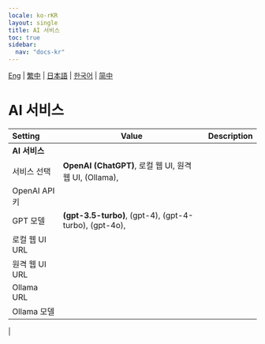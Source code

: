 ```yaml
---
locale: ko-rKR
layout: single
title: AI 서비스
toc: true
sidebar:
  nav: "docs-kr"
---
```

[Eng](/dancexr/menu/2025.4/chat/ai_service) | [繁中](/tw/dancexr/menu/2025.4/chat/ai_service) | [日本語](/jp/dancexr/menu/2025.4/chat/ai_service) | [한국어](/kr/dancexr/menu/2025.4/chat/ai_service) | [简中](/zh/dancexr/menu/2025.4/chat/ai_service)

# AI 서비스



| Setting | Value | Description |
| :--- | --- | :--- |
|**AI 서비스** | | 
| 서비스 선택 | **OpenAI (ChatGPT)**, 로컬 웹 UI, 원격 웹 UI, (Ollama),  |  |
| OpenAI API 키 || 
| GPT 모델 | **(gpt-3.5-turbo)**, (gpt-4), (gpt-4-turbo), (gpt-4o),  |  |
| 로컬 웹 UI URL || 
| 원격 웹 UI URL || 
| Ollama URL || 
| Ollama 모델 || 
|
